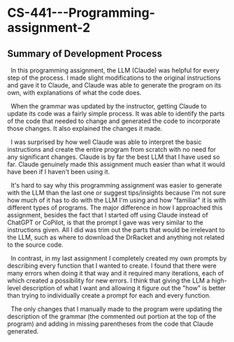 # CS-441---Programming-assignment-2

## Summary of Development Process

&nbsp;   In this programming assignment, the LLM (Claude) was helpful for every step of the process. I made slight modifications to the original instructions and gave it to Claude, and Claude was able to generate the program on its own, with explanations of what the code does. 

&nbsp;   When the grammar was updated by the instructor, getting Claude to update its code was a fairly simple process. It was able to identify the parts of the code that needed to change and generated the code to incorporate those changes. It also explained the changes it made.

&nbsp;   I was surprised by how well Claude was able to interpret the basic instructions and create the entire program from scratch with no need for any significant changes. Claude is by far the best LLM that I have used so far. Claude genuinely made this assignment much easier than what it would have been if I haven't been using it. 

&nbsp;   It's hard to say why this programming assignment was easier to generate with the LLM than the last one or suggest tips/insights because I'm not sure how much of it has to do with the LLM I'm using and how "familiar" it is with different types of programs. The major difference in how I approached this assignment, besides the fact that I started off using Claude instead of ChatGPT or CoPilot, is that the prompt I gave was very similar to the instructions given. All I did was trim out the parts that would be irrelevant to the LLM, such as where to download the DrRacket and anything not related to the source code.

&nbsp;   In contrast, in my last assignment I completely created my own prompts by describing every function that I wanted to create. I found that there were many errors when doing it that way and it required many iterations, each of which created a possibility for new errors. I think that giving the LLM a high-level description of what I want and allowing it figure out the "how" is better than trying to individually create a prompt for each and every function.  

&nbsp;   The only changes that I manually made to the program were updating the description of the grammar (the commented out portion at the top of the program) and adding in missing parentheses from the code that Claude generated.
